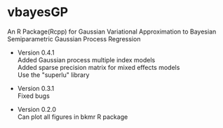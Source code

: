 # vbayesGP
An R Package(Rcpp) for Gaussian Variational Approximation to Bayesian Semiparametric Gaussian Process Regression

- Version 0.4.1  
Added Gaussian process multiple index models  
Added sparse precision matrix for mixed effects models  
Use the "superlu" library 
  
- Version 0.3.1  
Fixed bugs

- Version 0.2.0  
Can plot all figures in bkmr R package


